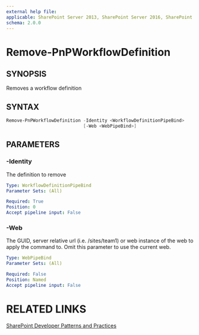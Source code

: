```yaml
---
external help file:
applicable: SharePoint Server 2013, SharePoint Server 2016, SharePoint Online
schema: 2.0.0
---
```

# Remove-PnPWorkflowDefinition

## SYNOPSIS
Removes a workflow definition

## SYNTAX 

```powershell
Remove-PnPWorkflowDefinition -Identity <WorkflowDefinitionPipeBind>
                             [-Web <WebPipeBind>]
```

## PARAMETERS

### -Identity
The definition to remove

```yaml
Type: WorkflowDefinitionPipeBind
Parameter Sets: (All)

Required: True
Position: 0
Accept pipeline input: False
```

### -Web
The GUID, server relative url (i.e. /sites/team1) or web instance of the web to apply the command to. Omit this parameter to use the current web.

```yaml
Type: WebPipeBind
Parameter Sets: (All)

Required: False
Position: Named
Accept pipeline input: False
```

# RELATED LINKS

[SharePoint Developer Patterns and Practices](http://aka.ms/sppnp)